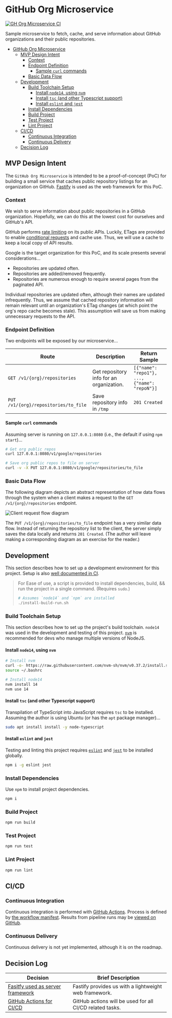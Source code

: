 # GitHub Org Microservice

[![GH Org Microservice CI](https://github.com/SpaceKatt/github-org-microservice/actions/workflows/ci.yml/badge.svg)](https://github.com/SpaceKatt/github-org-microservice/actions/workflows/ci.yml)

Sample microservice to fetch, cache, and serve information about GitHub organizations and their public repositories.

- [GitHub Org Microservice](#github-org-microservice)
  - [MVP Design Intent](#mvp-design-intent)
    - [Context](#context)
    - [Endpoint Definition](#endpoint-definition)
      - [Sample `curl` commands](#sample-curl-commands)
    - [Basic Data Flow](#basic-data-flow)
  - [Development](#development)
    - [Build Toolchain Setup](#build-toolchain-setup)
      - [Install `node14`, using `nvm`](#install-node14-using-nvm)
      - [Install `tsc` (and other Typescript support)](#install-tsc-and-other-typescript-support)
      - [Install `eslint` and `jest`](#install-eslint-and-jest)
    - [Install Dependencies](#install-dependencies)
    - [Build Project](#build-project)
    - [Test Project](#test-project)
    - [Lint Project](#lint-project)
  - [CI/CD](#cicd)
    - [Continuous Integration](#continuous-integration)
    - [Continuous Delivery](#continuous-delivery)
  - [Decision Log](#decision-log)

## MVP Design Intent

The `GitHub Org Microservice` is intended to be a proof-of-concept (PoC) for building a small service that caches public repository listings for an organization on GitHub.
[Fastify](https://www.fastify.io/) is used as the web framework for this PoC.

### Context

We wish to serve information about public repositories in a GitHub organization. Hopefully, we can do this at the lowest cost for ourselves and GitHub's API.

GitHub performs [rate limiting](https://docs.github.com/en/rest/overview/resources-in-the-rest-api#rate-limiting) on its public APIs.
Luckily, ETags are provided to enable [conditional requests](https://docs.github.com/en/rest/overview/resources-in-the-rest-api#conditional-requests) and cache use. Thus, we will use a cache to keep a local copy of API results.

Google is the target organization for this PoC, and its scale presents several considerations...

-   Repositories are updated often.
-   Repositories are added/removed frequently.
-   Repositories are numerous enough to require several pages from the paginated API.

Individual repositories are updated often, although their names are updated infrequently.
Thus, we assume that cached repository information will remain relevant until an organization's ETag changes (at which point the org's repo cache becomes stale).
This assumption will save us from making unnecessary requests to the API.

### Endpoint Definition

Two endpoints will be exposed by our microservice...

| Route                                | Description                              | Return Sample                                 |
| ------------------------------------ | ---------------------------------------- | --------------------------------------------- |
| `GET /v1/{org}/repositories`         | Get repository info for an organization. | `[{"name": "repo1"}, ..., {"name": "repoN"}]` |
| `PUT /v1/{org}/repositories/to_file` | Save repository info in `/tmp`           | `201 Created`                                 |

#### Sample `curl` commands

Assuming server is running on `127.0.0.1:8080` (i.e., the default if using `npm start`)...

```bash
# Get org public repos
curl 127.0.0.1:8080/v1/google/repositories

# Save org public repos to file on server
curl -v -X PUT 127.0.0.1:8080/v1/google/repositories/to_file
```

### Basic Data Flow

The following diagram depicts an abstract representation of how data flows through the system when a client makes a request to the `GET /v1/{org}/repositories` endpoint.

![Client request flow diagram](docs/diagrams/out/user-data-flow.png)

The `PUT /v1/{org}/repositories/to_file` endpoint has a very similar data flow. Instead of returning the repository list to the client, the server simply saves the data locally and returns `201 Created`. (The author will leave making a corresponding diagram as an exercise for the reader.)

## Development

This section describes how to set up a development environment for this project.
Setup is also [well documented in CI](https://github.com/SpaceKatt/github-org-microservice/actions/workflows/ci.yml).

> For Ease of use, a script is provided to install dependencies, build, && run the project in a single command. (Requires `sudo`.)
>
> ```bash
> # Assumes `node14` and `npm` are installed
> ./install-build-run.sh
> ```

### Build Toolchain Setup

This section describes how to set up the project's build toolchain.
`node14` was used in the development and testing of this project.
[`nvm`](https://github.com/nvm-sh/nvm) is recommended for devs who manage multiple versions of NodeJS.

#### Install `node14`, using `nvm`

```bash
# Install nvm
curl -o- https://raw.githubusercontent.com/nvm-sh/nvm/v0.37.2/install.sh | bash
source ~/.bashrc

# Install node14
nvm install 14
nvm use 14
```

#### Install `tsc` (and other Typescript support)

Transpilation of TypeScript into JavaScript requires `tsc` to be installed.
Assuming the author is using Ubuntu (or has the `apt` package manager)...

```bash
sudo apt install install -y node-typescript
```

#### Install `eslint` and `jest`

Testing and linting this project requires [`eslint`](https://eslint.org/) and [`jest`](https://jestjs.io/) to be installed globally.

```bash
npm i -g eslint jest
```

### Install Dependencies

Use `npm` to install project dependencies.

```bash
npm i
```

### Build Project

```bash
npm run build
```

### Test Project

```bash
npm run test
```

### Lint Project

```bash
npm run lint
```

## CI/CD

### Continuous Integration

Continuous integration is performed with [GitHub Actions](https://github.com/features/actions).
Process is defined by [the workflow manifest](./.github/workflows/ci.yml).
Results from pipeline runs may be [viewed on GitHub](https://github.com/SpaceKatt/github-org-microservice/actions/workflows/ci.yml).

### Continuous Delivery

Continuous delivery is not yet implemented, although it is on the roadmap.

## Decision Log

| Decision                                                     | Brief Description                                        |
| ------------------------------------------------------------ | -------------------------------------------------------- |
| [Fasitfy used as server framework](docs/adr/0001-fastify.md) | Fastify provides us with a lightweight web framework.    |
| [GitHub Actions for CI/CD](docs/adr/0002-github-actions.md)  | GitHub actions will be used for all CI/CD related tasks. |
